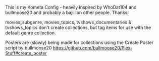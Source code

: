 This is my Kometa Config - heavily inspired by WhoDat104 and bullmoose20 and probably a bajillion other people. Thanks!

movies_subgenre, movies_topics, tvshows_documentaries & tvshows_topics don't create collections, but tag items for use with the default genre collection.

Posters are (slowly) being made for collections using the Create Poster script by bullmoose20 https://github.com/bullmoose20/Plex-Stuff#create_poster
